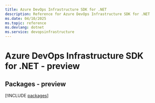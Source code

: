 ```yaml
---
title: Azure DevOps Infrastructure SDK for .NET
description: Reference for Azure DevOps Infrastructure SDK for .NET
ms.date: 04/10/2025
ms.topic: reference
ms.devlang: dotnet
ms.service: devopsinfrastructure
---
```

# Azure DevOps Infrastructure SDK for .NET - preview
## Packages - preview
[!INCLUDE [packages](devops-infrastructure-index.md)]